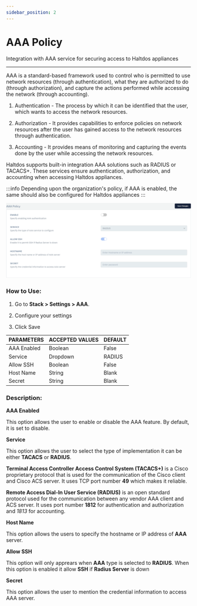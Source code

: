```yaml
---
sidebar_position: 2
---
```


# AAA Policy

Integration with AAA service for securing access to Haltdos appliances

---

AAA is a standard-based framework used to control who is permitted to use network resources (through authentication), what they are authorized to do (through authorization), and capture the actions performed while accessing the network (through accounting).

1. Authentication - The process by which it can be identified that the user, which wants to access the network resources.

2. Authorization - It provides capabilities to enforce policies on network resources after the user has gained access to the network resources through authentication.

3. Accounting - It provides means of monitoring and capturing the events done by the user while accessing the network resources.

Haltdos supports built-in integration AAA solutions such as RADIUS or TACACS+. These services ensure authentication, authorization, and accounting when accessing Haltdos appliances.

:::info
Depending upon the organization's policy, if AAA is enabled, the same should also be configured for Haltdos appliances
:::

![aaa_policy](/img/platform/aaa_policy1.png)

### How to Use:

1. Go to **Stack > Settings > AAA**.

2. Configure your settings

3. Click Save

| PARAMETERS  | ACCEPTED VALUES | DEFAULT |
|-------------|-----------------|---------|
| AAA Enabled | Boolean         | False   |
| Service     | Dropdown        | RADIUS  |
| Allow SSH   | Boolean         | False   |
| Host Name   | String          | Blank   |
| Secret      | String          | Blank   |

### Description:

**AAA Enabled**

This option allows the user to enable or disable the AAA feature. By default, it is set to disable.

**Service**

This option allows the user to select the type of implementation it can be either **TACACS** or **RADIUS**.

**Terminal Access Controller Access Control System (TACACS+)** is a Cisco proprietary protocol that is used for the communication of the Cisco client and Cisco ACS server. It uses TCP port number **49** which makes it reliable.

**Remote Access Dial-In User Service (RADIUS)** is an open standard protocol used for the communication between any vendor AAA client and ACS server. It uses port number **1812** for authentication and authorization and *1813* for accounting.

**Host Name**

This option allows the users to specify the hostname or IP address of **AAA** server.

**Allow SSH**

This option will only apprears when **AAA** type is selected to **RADIUS**. When this option is enabled it allow **SSH** if **Radius Server** is down 

**Secret**

This option allows the user to mention the credential information to access AAA server.
